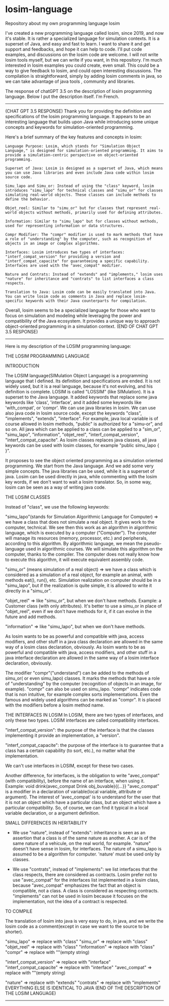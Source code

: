 # losim-language
Repository about my own programming language losim

I've created a new programming language called losim, since 2019, and now it's stable. It is rather a specialized language for simulation contexts. It is a superset of Java, and easy and fast to learn.
I want to share it and get support and feedbacks, and hope it can help to code. I'll put code examples, and discussions on the losim code are welcome. I will not write losim tools myself, but we can write if you want, in this repository. I'm much interested in losim examples you could create, even small. This could be a way to give feedback to losim, and could open interesting discussions.
The compilation is straightforward, simply by adding losim comments in java, so we can take advantage of java tools , community and libraries.

The response of chatGPT 3.5 on the description of losim programming language. Below I put the description itself.
I'm French.
****************************************************************************************************************
(CHAT GPT 3.5 RESPONSE)
Thank you for providing the definition and specifications of the losim programming language. It appears to be an interesting language that builds upon Java while introducing some unique concepts and keywords for simulation-oriented programming.

Here's a brief summary of the key features and concepts in losim:

    Language Purpose: Losim, which stands for "Simulation Object Language," is designed for simulation-oriented programming. It aims to provide a simulation-centric perspective on object-oriented programming.

    Superset of Java: Losim is designed as a superset of Java, which means you can use Java libraries and even include Java code within losim source code.

    Simu_lapo and Simu_or: Instead of using the "class" keyword, losim introduces "simu_lapo" for technical classes and "simu_or" for classes simulating real-world objects. These classes can include methods to define the behavior.

    Objet_reel: Similar to "simu_or" but for classes that represent real-world objects without methods, primarily used for defining attributes.

    Information: Similar to "simu_lapo" but for classes without methods, used for representing information or data structures.

    Compr Modifier: The "compr" modifier is used to mark methods that have a role of "understanding" by the computer, such as recognition of objects in an image or complex algorithms.

    Interfaces: Losim introduces two types of interfaces: "interf_compat_version" for providing a version and "interf_compat_capacite" for guaranteeing a specific capability. Interfaces are used with the "avec_compat" modifier.

    Nature and Contrats: Instead of "extends" and "implements," losim uses "nature" for inheritance and "contrats" to list interfaces a class respects.

    Translation to Java: Losim code can be easily translated into Java. You can write losim code as comments in Java and replace losim-specific keywords with their Java counterparts for compilation.

Overall, losim seems to be a specialized language for those who want to focus on simulation and modeling while leveraging the power and compatibility of the Java ecosystem. It provides a unique way to approach object-oriented programming in a simulation context.
(END OF CHAT GPT 3.5 RESPONSE)
****************************************************************************************************************
Here is my description of the LOSIM programming language:

THE LOSIM PROGRAMMING LANGUAGE

INTRODUCTION

The LOSIM language(SIMulation Object Language) is a programming language that I defined. Its definition and specifications are ended.
It is not widely used, but it is a real language, because it's not evolving, and his definition is complete.
LOSIM is called "LOSSIM" (like SIMulation). It is a superset to the Java language. It added keywords that replace some java keywords like 'class', 'interface',
and it added some keywords like 'with_compat', or 'compr'.
We can use java libraries in losim. We can use also java code in losim source code, except the keywords "class", "implements", "extends", "interface".
For example, java local variable is of course allowed in losim methods, "public" is authorized for a "simu-or", and so on.
All java which can be applied to a class can be applied to a "sim_or", "simu_lapo", "information", "objet_reel", "interf_compat_version", "interf_compat_capacite".
As losim classes replaces java classes, all java keywords can be used with losim classes, for example "public simu_lapo { }".

It proposes to see the object oriented programming as a simulation oriented programming.
We start from the Java language. And we add some very simple concepts. The java libraries can be used, while it is a superset of java.
Losim can be used directly in java, while commenting with the losim key words, if we don't want to wait a losim translator. So, in some way, losim can be seen as a way of writing java code.

THE LOSIM CLASSES

Instead of "class", we use the following keywords:

"simu_lapo"(stands for Simulation Algorithmic Language for Computer) => we have a class that does not simulate a real object. It gives work to the computer, technical. We see then this work as an algorithm in algorithmic language, which is executed by a computer ("Computer"). The computer will manage its resources (memory, processor, etc.) and peripherals, according to this algorithm. By algorithmic language, we mean the pseudo-language used in algorithmic courses. We will simulate this algorithm on the computer, thanks to the compiler. The computer does not really know how to execute this algorithm, it will execute equivalent assembly code.

"simu_or" (means simulation of a real object) => we have a class which is considered as a simulation of a real object, for example an animal, with methods eat(), run(), etc.
	Simulation realization on computer should be in a "simu_lapo", but if the realization is quite simple, it is allowed to write it directly in a "simu_or".

"objet_reel" => like "simu_or", but when we don't have methods. Example: a Customer class (with only attributes).
	It's better to use a simu_or in place of "objet_reel", even if we don't have methods for it, if it can evolve in the future and add methods.

"information" => like "simu_lapo", but when we don't have methods.

As losim wants to be as powerful and compatible with java, access modifiers, and other stuff in a java class declaration are allowed in the same way of a losim class declaration, obviously.
As losim wants to be as powerful and compatible with java, access modifiers, and other stuff in a java interface declaration are allowed in the same way of a losim interface declaration, obviously.


The modifier "compr"("understand") can be added to the methods of simu_or( or even simu_lapo) classes. It marks the methods that have a role of "understanding" by the computer (recognition of objects in an image, for example). "compr" can also be used on simu_lapo.
	"compr" indicates code that is non intuitive, for example complex sorts implementations. Even the famous and widely used algorithms can be marked as "compr".
	It is placed with the modifiers before a losim method name.

THE INTERFACES IN LOSIM
In LOSIM, there are two types of interfaces, and only these two types. LOSIM interfaces are called compatibility interfaces.

"interf_compat_version": the purpose of the interface is that the classes implementing it provide an implementation, a "version".

"interf_compat_capacite": the purpose of the interface is to guarantee that a class has a certain capability (to sort, etc.), no matter what the implementation.

We can't use interfaces in LOSIM, except for these two cases.

Another difference, for interfaces, is the obligation to write "avec_compat" (with compatibility), before the name of an interface, when using it.
Example: void drink(avec_compat Drink obj_buvable){(...}}
"avec_compat" is a modifier in a declaration of variable(local variable, attribute or argument).
The interest of 'avec_compat' is to understand for the user that it is not an object which have a particular class, but an object which have a particular compatibility.
So, of course, we can find it typical in a local variable declaration, or a argument definition.

SMALL DIFFERENCES IN HERITABILITY

- We use "nature", instead of "extends": inheritance is seen as an assertion that a class is of the same nature as another.
A car is of the same nature of a vehicule, on the real world, for example. "nature" doesn't have sense in losim, for interfaces.
	The nature of a simu_lapo is assumed to be a algorithm for computer. 'nature' must be used only by classes.
	
- We use "contrats", instead of "implements": we list interfaces that the class respects, there are considered as contracts.
Losim prefer not to use "avec_compat" for the interfaces list implemented in a losim class, because "avec_compat" emphasizes  the fact
that an object is compatible, not a class. A class is considered as respecting contracts. "implements" can not be used in losim because
it focuses on the implementation, not the idea of a contract is respected.

TO COMPILE

The translation of losim into java is very easy to do, in java, and we write the losim code as a comment(except in case we want to the source to be shorter).

"simu_lapo" => replace with "class"
"simu_or" => replace with "class"
"objet_reel" => replace with "class"
"information" => replace with "class"
"compr" => replace with ""(empty string)

"interf_compat_version" => replace with "interface"
"interf_compat_capacite" => replace with "interface"
"avec_compat" => replace with ""(empty string)

"nature" => replace with "extends"
"contrats" => replace with "implements"
EVERYTHING ELSE IS IDENTICAL TO JAVA 
(END OF THE DESCRIPTION OF THE LOSIM LANGUAGE)
********************************************************************************
